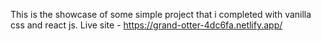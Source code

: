 This is the showcase of some simple project that i completed with vanilla css and react js.
Live site - https://grand-otter-4dc6fa.netlify.app/
